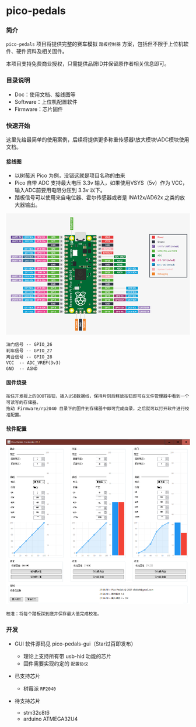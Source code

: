 # pico-pedals

### 简介

`pico-pedals` 项目将提供完整的赛车模拟 `踏板控制器` 方案，包括但不限于上位机软件、硬件资料及相关固件。

本项目支持免费商业授权，只需提供品牌ID并保留原作者相关信息即可。

### 目录说明

- Doc：使用文档、接线图等
- Software：上位机配置软件
- Firmware：芯片固件

### 快速开始

这里先给最简单的使用案例，后续将提供更多称重传感器\放大模块\ADC模块使用文档。

#### 接线图
- 以树莓派 Pico 为例，没错这就是项目名称的由来
- Pico 自带 ADC 支持最大电压 3.3v 输入，如果使用VSYS（5v）作为 VCC， 输入ADC前要用电阻分压到 3.3v 以下。
- 踏板信号可以使用来自电位器、霍尔传感器或者是 INA12x/AD62x 之类的放大器输出。

<img src="https://github.com/dbbbit/pico-pedals/blob/master/Doc/pico-pin.png" />

```code
油门信号 -- GPIO_26
刹车信号 -- GPIO_27
离合信号 -- GPIO_28
VCC  -- ADC_VREF(3v3)
GND  -- AGND
```

#### 固件烧录

```code
按住开发板上的BOOT按钮，插入USB数据线，保持片刻后释放按钮即可在文件管理器中看到一个可读写的存储器。
拖动 Firmware/rp2040 目录下的固件到存储器中即可完成烧录，之后就可以打开软件进行校准配置。
```

#### 软件配置
<img src="https://github.com/dbbbit/pico-pedals/blob/master/Doc/GUI.png" width="800"/>

```code
校准：将每个踏板踩到底并保存最大值完成校准。
```

### 开发

- GUI 软件源码见 pico-pedals-gui（Star过百即发布）
    - 理论上支持所有带 usb-hid 功能的芯片
    - 固件需要实现约定的 `配置协议`

- 已支持芯片
    - 树莓派 `RP2040`

- 待支持芯片
    - stm32c8t6 
    - arduino ATMEGA32U4 

